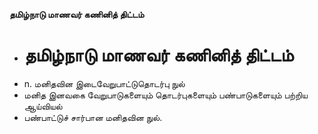 **தமிழ்நாடு மாணவர் கணினித் திட்டம்**
- # தமிழ்நாடு மாணவர் கணினித் திட்டம்
- n. மனிதவின இடைவேறுபாட்டுதொடர்பு  நுல்
- மனித இனவகை வேறுபாடுகளையும் தொடர்புகளையும் பண்பாடுகளையும் பற்றிய ஆய்வியல்
- பண்பாட்டுச் சார்பான மனிதவின நுல்.

